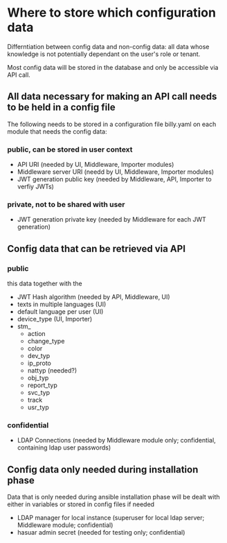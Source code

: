 # Where to store which configuration data
Differntiation between config data and non-config data:
all data whose knowledge is not potentially dependant on the user's role or tenant.

Most config data will be stored in the database and only be accessible via API call. 

## All data necessary for making an API call needs to be held in a config file
The following needs to be stored in a configuration file billy.yaml on each module that needs the config data:
### public, can be stored in user context
- API URI (needed by UI, Middleware, Importer modules)
- Middleware server URI (needd by UI, Middleware, Importer modules)
- JWT generation public key  (needed by Middleware, API, Importer to verfiy JWTs)

### private, not to be shared with user
- JWT generation private key  (needed by Middleware for each JWT generation)

## Config data that can be retrieved via API
### public
this data together with the 
- JWT Hash algorithm (needed by API, Middleware, UI)
- texts in multiple languages (UI)
- default language per user (UI)
- device_type (UI, Importer)
- stm_
  - action
  - change_type
  - color
  - dev_typ
  - ip_proto
  - nattyp (needed?)
  - obj_typ
  - report_typ
  - svc_typ
  - track
  - usr_typ

### confidential
- LDAP Connections (needed by Middleware module only; confidential, containing ldap user passwords)

## Config data only needed during installation phase
Data that is only needed during ansible installation phase will be dealt with either in variables or stored in config files if needed
- LDAP manager for local instance (superuser for local ldap server; Middleware module; confidential)
- hasuar admin secret (needed for testing only; confidential)

